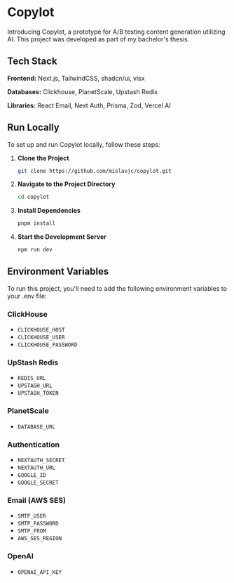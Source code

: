 # Copylot

Introducing Copylot, a prototype for A/B testing content generation utilizing AI. This project was developed as part of my bachelor's thesis.

## Tech Stack

**Frontend:** Next.js, TailwindCSS, shadcn/ui, visx

**Databases:** Clickhouse, PlanetScale, Upstash Redis

**Libraries:** React Email, Next Auth, Prisma, Zod, Vercel AI

## Run Locally

To set up and run Copylot locally, follow these steps:

1. **Clone the Project**

   ```bash
   git clone https://github.com/mislavjc/copylot.git
   ```

2. **Navigate to the Project Directory**

   ```bash
   cd copylot
   ```

3. **Install Dependencies**

   ```bash
   pnpm install
   ```

4. **Start the Development Server**
   ```bash
   npm run dev
   ```

## Environment Variables

To run this project, you'll need to add the following environment variables to your .env file:

### ClickHouse

- `CLICKHOUSE_HOST`
- `CLICKHOUSE_USER`
- `CLICKHOUSE_PASSWORD`

### UpStash Redis

- `REDIS_URL`
- `UPSTASH_URL`
- `UPSTASH_TOKEN`

### PlanetScale

- `DATABASE_URL`

### Authentication

- `NEXTAUTH_SECRET`
- `NEXTAUTH_URL`
- `GOOGLE_ID`
- `GOOGLE_SECRET`

### Email (AWS SES)

- `SMTP_USER`
- `SMTP_PASSWORD`
- `SMTP_FROM`
- `AWS_SES_REGION`

### OpenAI

- `OPENAI_API_KEY`
